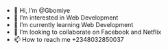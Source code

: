 - 👋 Hi, I’m @Gbomiye
- 👀 I’m interested in Web Development
- 🌱 I’m currently learning Web Development
- 💞️ I’m looking to collaborate on Facebook and Netflix
- 📫 How to reach me +2348032850037

<!---
Christarmy/Christarmy is a ✨ special ✨ repository because its `README.md` (this file) appears on your GitHub profile.
You can click the Preview link to take a look at your changes.
--->
